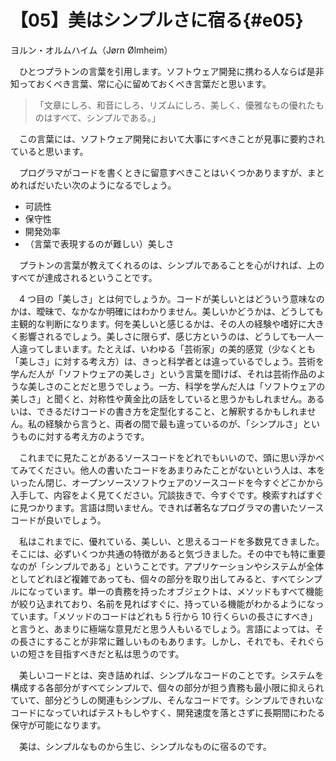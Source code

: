 # 【05】美はシンプルさに宿る{#e05}

<div class="author">ヨルン・オルムハイム（J&#xf8;rn &#xd8;lmheim）</div>

　ひとつプラトンの言葉を引用します。ソフトウェア開発に携わる人ならば是非知っておくべき言葉、常に心に留めておくべき言葉だと思います。

> 「文章にしろ、和音にしろ、リズムにしろ、美しく、優雅なもの優れたものはすべて、シンプルである。」

　この言葉には、ソフトウェア開発において大事にすべきことが見事に要約されていると思います。

　プログラマがコードを書くときに留意すべきことはいくつかありますが、まとめればだいたい次のようになるでしょう。

* 可読性
* 保守性
* 開発効率
* （言葉で表現するのが難しい）美しさ

　プラトンの言葉が教えてくれるのは、シンプルであることを心がければ、上のすべてが達成されるということです。

　4 つ目の「美しさ」とは何でしょうか。コードが美しいとはどういう意味なのかは、曖昧で、なかなか明確にはわかりません。美しいかどうかは、どうしても主観的な判断になります。何を美しいと感じるかは、その人の経験や嗜好に大きく影響されるでしょう。美しさに限らず、感じ方というのは、どうしても一人一人違ってしまいます。たとえば、いわゆる「芸術家」の美的感覚（少なくとも「美しさ」に対する考え方）は、きっと科学者とは違っているでしょう。芸術を学んだ人が「ソフトウェアの美しさ」という言葉を聞けば、それは芸術作品のような美しさのことだと思うでしょう。一方、科学を学んだ人は「ソフトウェアの美しさ」と聞くと、対称性や黄金比の話をしていると思うかもしれません。あるいは、できるだけコードの書き方を定型化すること、と解釈するかもしれません。私の経験から言うと、両者の間で最も違っているのが、「シンプルさ」というものに対する考え方のようです。

　これまでに見たことがあるソースコードをどれでもいいので、頭に思い浮かべてみてください。他人の書いたコードをあまりみたことがないという人は、本をいったん閉じ、オープンソースソフトウェアのソースコードを今すぐどこかから入手して、内容をよく見てください。冗談抜きで、今すぐです。検索すればすぐに見つかります。言語は問いません。できれば著名なプログラマの書いたソースコードが良いでしょう。

　私はこれまでに、優れている、美しい、と思えるコードを多数見てきました。そこには、必ずいくつか共通の特徴があると気づきました。その中でも特に重要なのが「シンプルである」ということです。アプリケーションやシステムが全体としてどれほど複雑であっても、個々の部分を取り出してみると、すべてシンプルになっています。単一の責務を持ったオブジェクトは、メソッドもすべて機能が絞り込まれており、名前を見ればすぐに、持っている機能がわかるようになっています。「メソッドのコードはどれも 5 行から 10 行くらいの長さにすべき」と言うと、あまりに極端な意見だと思う人もいるでしょう。言語によっては、その長さにすることが非常に難しいものもあります。しかし、それでも、それぐらいの短さを目指すべきだと私は思うのです。

　美しいコードとは、突き詰めれば、シンプルなコードのことです。システムを構成する各部分がすべてシンプルで、個々の部分が担う責務も最小限に抑えられていて、部分どうしの関連もシンプル、そんなコードです。シンプルできれいなコードになっていればテストもしやすく、開発速度を落とさずに長期間にわたる保守が可能になります。

　美は、シンプルなものから生じ、シンプルなものに宿るのです。
